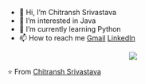 - 👋 Hi, I’m Chitransh Srivastava
- 👀 I’m interested in Java
- 🌱 I’m currently learning Python
- 📫 How to reach me [Gmail](chitransh.sr@gmail.com)  [LinkedIn](https://www.linkedin.com/in/chitransh-srivastava-101/) 

<!---
Anshu491/Anshu491 is a ✨ special ✨ repository because its `README.md` (this file) appears on your GitHub profile.
You can click the Preview link to take a look at your changes.
--->
<p align="center">
  <img src ="https://github-readme-stats.vercel.app/api?username=chitransh-srivastava1&show_icons=true&count_private=true&theme=default&hide_border=true&hide=issues,contribs">
</p>

⭐️ From [Chitransh Srivastava](https://github.com/chitransh-srivastava1)

